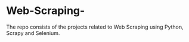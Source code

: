 # Web-Scraping-
The repo consists of the projects related to Web Scraping using Python, Scrapy and Selenium.
